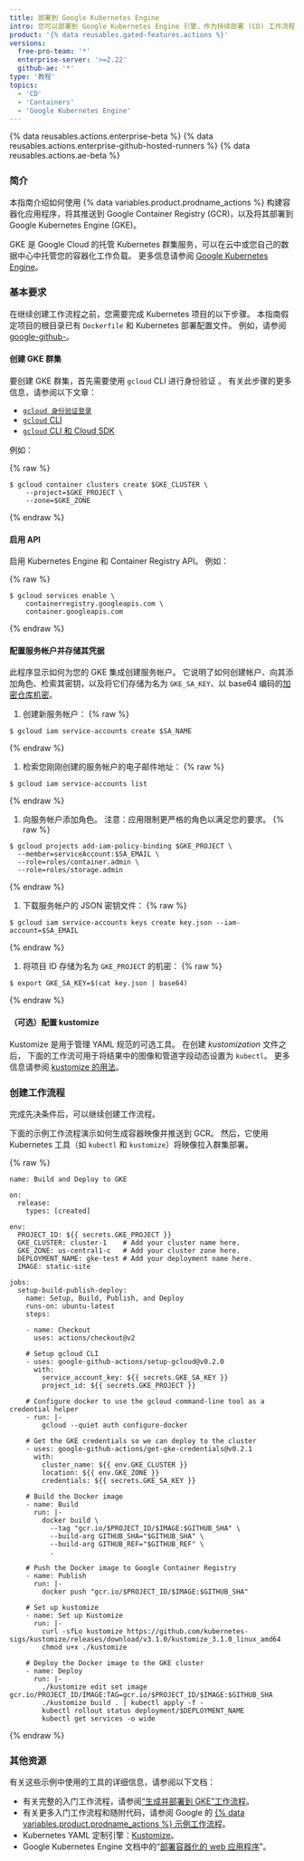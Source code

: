 ```yaml
---
title: 部署到 Google Kubernetes Engine
intro: 您可以部署到 Google Kubernetes Engine 引擎，作为持续部署 (CD) 工作流程的一部分。
product: '{% data reusables.gated-features.actions %}'
versions:
  free-pro-team: '*'
  enterprise-server: '>=2.22'
  github-ae: '*'
type: '教程'
topics:
  - 'CD'
  - 'Containers'
  - 'Google Kubernetes Engine'
---
```


{% data reusables.actions.enterprise-beta %}
{% data reusables.actions.enterprise-github-hosted-runners %}
{% data reusables.actions.ae-beta %}

### 简介

本指南介绍如何使用 {% data variables.product.prodname_actions %} 构建容器化应用程序，将其推送到 Google Container Registry (GCR)，以及将其部署到 Google Kubernetes Engine (GKE)。

GKE 是 Google Cloud 的托管 Kubernetes 群集服务，可以在云中或您自己的数据中心中托管您的容器化工作负载。 更多信息请参阅 [Google Kubernetes Engine](https://cloud.google.com/kubernetes-engine)。

### 基本要求

在继续创建工作流程之前，您需要完成 Kubernetes 项目的以下步骤。 本指南假定项目的根目录已有 `Dockerfile` 和 Kubernetes 部署配置文件。 例如，请参阅 [google-github-](https://github.com/google-github-actions/setup-gcloud/tree/master/example-workflows/gke)。

#### 创建 GKE 群集

要创建 GKE 群集，首先需要使用 `gcloud` CLI 进行身份验证 。 有关此步骤的更多信息，请参阅以下文章：
- [`gcloud 身份验证登录`](https://cloud.google.com/sdk/gcloud/reference/auth/login)
- [`gcloud` CLI](https://cloud.google.com/sdk/gcloud/reference)
- [`gcloud` CLI 和 Cloud SDK](https://cloud.google.com/sdk/gcloud#the_gcloud_cli_and_cloud_sdk)

例如：

{% raw %}
```bash{:copy}
$ gcloud container clusters create $GKE_CLUSTER \
    --project=$GKE_PROJECT \
    --zone=$GKE_ZONE
```
{% endraw %}

#### 启用 API

启用 Kubernetes Engine 和 Container Registry API。 例如：

{% raw %}
```bash{:copy}
$ gcloud services enable \
    containerregistry.googleapis.com \
    container.googleapis.com
```
{% endraw %}

#### 配置服务帐户并存储其凭据

此程序显示如何为您的 GKE 集成创建服务帐户。 它说明了如何创建帐户、向其添加角色、检索其密钥，以及将它们存储为名为 `GKE_SA_KEY`、以 base64 编码的[加密仓库机密](/actions/reference/encrypted-secrets)。

1. 创建新服务帐户：
  {% raw %}
  ```
  $ gcloud iam service-accounts create $SA_NAME
  ```
  {% endraw %}
1. 检索您刚刚创建的服务帐户的电子邮件地址：
  {% raw %}
  ```
  $ gcloud iam service-accounts list
  ```
  {% endraw %}
1. 向服务帐户添加角色。 注意：应用限制更严格的角色以满足您的要求。
  {% raw %}
  ```
  $ gcloud projects add-iam-policy-binding $GKE_PROJECT \
    --member=serviceAccount:$SA_EMAIL \
    --role=roles/container.admin \
    --role=roles/storage.admin
  ```
  {% endraw %}
1. 下载服务帐户的 JSON 密钥文件：
  {% raw %}
  ```
  $ gcloud iam service-accounts keys create key.json --iam-account=$SA_EMAIL
  ```
  {% endraw %}
1. 将项目 ID 存储为名为 `GKE_PROJECT` 的机密：
  {% raw %}
  ```
  $ export GKE_SA_KEY=$(cat key.json | base64)
  ```
  {% endraw %}

#### （可选）配置 kustomize
Kustomize 是用于管理 YAML 规范的可选工具。 在创建 _kustomization_ 文件之后， 下面的工作流可用于将结果中的图像和管道字段动态设置为 `kubectl`。 更多信息请参阅 [kustomize 的用法](https://github.com/kubernetes-sigs/kustomize#usage)。

### 创建工作流程

完成先决条件后，可以继续创建工作流程。

下面的示例工作流程演示如何生成容器映像并推送到 GCR。 然后，它使用 Kubernetes 工具（如 `kubectl` 和 `kustomize`）将映像拉入群集部署。

{% raw %}
```yaml{:copy}
name: Build and Deploy to GKE

on:
  release:
    types: [created]

env:
  PROJECT_ID: ${{ secrets.GKE_PROJECT }}
  GKE_CLUSTER: cluster-1    # Add your cluster name here.
  GKE_ZONE: us-central1-c   # Add your cluster zone here.
  DEPLOYMENT_NAME: gke-test # Add your deployment name here.
  IMAGE: static-site

jobs:
  setup-build-publish-deploy:
    name: Setup, Build, Publish, and Deploy
    runs-on: ubuntu-latest
    steps:

    - name: Checkout
      uses: actions/checkout@v2

    # Setup gcloud CLI
    - uses: google-github-actions/setup-gcloud@v0.2.0
      with:
        service_account_key: ${{ secrets.GKE_SA_KEY }}
        project_id: ${{ secrets.GKE_PROJECT }}

    # Configure docker to use the gcloud command-line tool as a credential helper
    - run: |-
        gcloud --quiet auth configure-docker

    # Get the GKE credentials so we can deploy to the cluster
    - uses: google-github-actions/get-gke-credentials@v0.2.1
      with:
        cluster_name: ${{ env.GKE_CLUSTER }}
        location: ${{ env.GKE_ZONE }}
        credentials: ${{ secrets.GKE_SA_KEY }}

    # Build the Docker image
    - name: Build
      run: |-
        docker build \
          --tag "gcr.io/$PROJECT_ID/$IMAGE:$GITHUB_SHA" \
          --build-arg GITHUB_SHA="$GITHUB_SHA" \
          --build-arg GITHUB_REF="$GITHUB_REF" \
          .

    # Push the Docker image to Google Container Registry
    - name: Publish
      run: |-
        docker push "gcr.io/$PROJECT_ID/$IMAGE:$GITHUB_SHA"

    # Set up kustomize
    - name: Set up Kustomize
      run: |-
        curl -sfLo kustomize https://github.com/kubernetes-sigs/kustomize/releases/download/v3.1.0/kustomize_3.1.0_linux_amd64
        chmod u+x ./kustomize

    # Deploy the Docker image to the GKE cluster
    - name: Deploy
      run: |-
        ./kustomize edit set image gcr.io/PROJECT_ID/IMAGE:TAG=gcr.io/$PROJECT_ID/$IMAGE:$GITHUB_SHA
        ./kustomize build . | kubectl apply -f -
        kubectl rollout status deployment/$DEPLOYMENT_NAME
        kubectl get services -o wide
```
{% endraw %}

### 其他资源

有关这些示例中使用的工具的详细信息，请参阅以下文档：

* 有关完整的入门工作流程，请参阅[“生成并部署到 GKE”工作流程](https://github.com/actions/starter-workflows/blob/master/ci/google.yml)。
* 有关更多入门工作流程和随附代码，请参阅 Google 的 [{% data variables.product.prodname_actions %} 示例工作流程](https://github.com/google-github-actions/setup-gcloud/tree/master/example-workflows/)。
* Kubernetes YAML 定制引擎：[Kustomize](https://kustomize.io/)。
* Google Kubernetes Engine 文档中的“[部署容器化的 web 应用程序](https://cloud.google.com/kubernetes-engine/docs/tutorials/hello-app)”。
